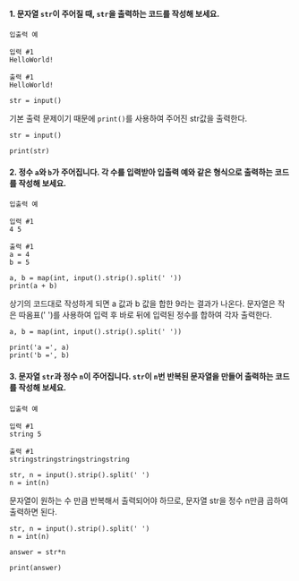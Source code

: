 #### 1. 문자열 `str`이 주어질 때, `str`을 출력하는 코드를 작성해 보세요.

```
입출력 예

입력 #1
HelloWorld!

출력 #1
HelloWorld!
```

```
str = input()
```

기본 출력 문제이기 때문에 `print()`를 사용하여 주어진 str값을 출력한다.

```
str = input()

print(str)
```

#### 2. 정수 `a`와 `b`가 주어집니다. 각 수를 입력받아 입출력 예와 같은 형식으로 출력하는 코드를 작성해 보세요.

```
입출력 예

입력 #1
4 5

출력 #1
a = 4
b = 5
```

```
a, b = map(int, input().strip().split(' '))
print(a + b)
```

상기의 코드대로 작성하게 되면 a 값과 b 값을 합한 9라는 결과가 나온다.
문자열은 작은 따옴표(' ')를 사용하여 입력 후 바로 뒤에 입력된 정수를 합하여 각자 출력한다.


```
a, b = map(int, input().strip().split(' '))

print('a =', a)
print('b =', b)
```

#### 3. 문자열 `str`과 정수 `n`이 주어집니다. `str`이 `n`번 반복된 문자열을 만들어 출력하는 코드를 작성해 보세요.

```
입출력 예

입력 #1
string 5

출력 #1
stringstringstringstringstring
```
```
str, n = input().strip().split(' ')
n = int(n)
```

문자열이 원하는 수 만큼 반복해서 출력되어야 하므로, 문자열 str을 정수 n만큼 곱하여 출력하면 된다.

```
str, n = input().strip().split(' ')
n = int(n)

answer = str*n

print(answer)
```

